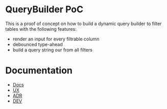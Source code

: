 # QueryBuilder PoC

This is a proof of concept on how to build a dynamic query builder to filter tables with the following features:

- render an input for every filtrable column
- debounced type-ahead
- build a query string our from all filters

# Documentation

- [Docs](./docs/README.md)
- [UX](./docs/ux/user.experience.md)
- [ADR](./docs/adr/README.md)
- [DEV](./docs/developer/README.md)
